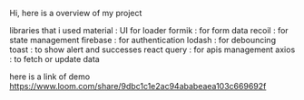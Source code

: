 Hi,
here is a overview of my project 

libraries that i used 
material    : UI for loader
formik      : for form data
recoil      : for state management
firebase    : for authentication
lodash      : for debouncing 
toast       : to show alert and successes
react query : for apis management
axios       : to fetch or update data

here is a link of demo https://www.loom.com/share/9dbc1c1e2ac94ababeaea103c669692f
